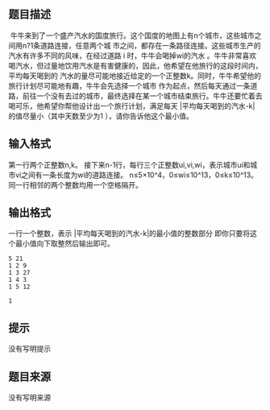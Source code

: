 


## 题目描述
 牛牛来到了一个盛产汽水的国度旅行。这个国度的地图上有n个城市，这些城市之间用n?1条道路连接，任意两个城
市之间，都存在一条路径连接。这些城市生产的汽水有许多不同的风味，在经过道路 i 时，牛牛会喝掉wi的汽水
。牛牛非常喜欢喝汽水，但过量地饮用汽水是有害健康的，因此，他希望在他旅行的这段时间内，平均每天喝到的
汽水的量尽可能地接近给定的一个正整数k。同时，牛牛希望他的旅行计划尽可能地有趣，牛牛会先选择一个城市
作为起点，然后每天通过一条道路，前往一个没有去过的城市，最终选择在某一个城市结束旅行。牛牛还要忙着去
喝可乐，他希望你帮他设计出一个旅行计划，满足每天 |平均每天喝到的汽水-k| 的值尽量小（其中天数至少为1
），请你告诉他这个最小值。
## 输入格式
第一行两个正整数n,k。
接下来n-1行，每行三个正整数ui,vi,wi，表示城市ui和城市vi之间有一条长度为wi的道路连接。
n≤5×10^4，0≤wi≤10^13，0≤k≤10^13。
同一行相邻的两个整数均用一个空格隔开。
## 输出格式
一行一个整数，表示 |平均每天喝到的汽水-k|的最小值的整数部分
即你只要将这个最小值向下取整然后输出即可。

```input1
5 21
1 2 9
1 3 27
1 4 3
1 5 12

```
```output1
1
```

## 提示
没有写明提示
## 题目来源
没有写明来源


